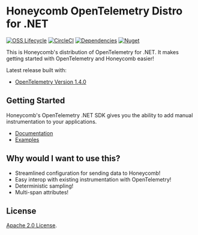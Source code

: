 # Honeycomb OpenTelemetry Distro for .NET

[![OSS Lifecycle](https://img.shields.io/osslifecycle/honeycombio/honeycomb-opentelemetry-dotnet)](https://github.com/honeycombio/home/blob/main/honeycomb-oss-lifecycle-and-practices.md)
[![CircleCI](https://circleci.com/gh/honeycombio/honeycomb-opentelemetry-dotnet.svg?style=shield)](https://circleci.com/gh/honeycombio/honeycomb-opentelemetry-dotnet)
[![Dependencies](https://img.shields.io/librariesio/release/nuget/Honeycomb.Opentelemetry.svg)](https://github.com/honeycombio/honeycomb-opentelemetry-dotnet/blob/main/src/Honeycomb.OpenTelemetry/Honeycomb.OpenTelemetry.csproj)
[![Nuget](https://img.shields.io/nuget/v/Honeycomb.OpenTelemetry.svg)](https://www.nuget.org/packages/Honeycomb.OpenTelemetry)

This is Honeycomb's distribution of OpenTelemetry for .NET.
It makes getting started with OpenTelemetry and Honeycomb easier!

Latest release built with:

- [OpenTelemetry Version 1.4.0](https://github.com/open-telemetry/opentelemetry-dotnet/releases/tag/core-1.4.0)

## Getting Started

Honeycomb's OpenTelemetry .NET SDK gives you the ability to add manual instrumentation to your applications.

- [Documentation](https://docs.honeycomb.io/getting-data-in/dotnet/opentelemetry-distro/)
- [Examples](/examples/)

## Why would I want to use this?

- Streamlined configuration for sending data to Honeycomb!
- Easy interop with existing instrumentation with OpenTelemetry!
- Deterministic sampling!
- Multi-span attributes!

## License

[Apache 2.0 License](./LICENSE).